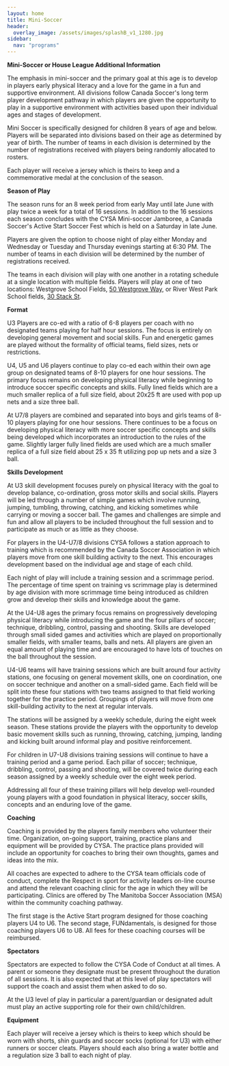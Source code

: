 ```yaml
---
layout: home
title: Mini-Soccer
header:
  overlay_image: /assets/images/splashB_v1_1280.jpg
sidebar:
  nav: "programs"
---
```

**Mini-Soccer or House League Additional Information**

The emphasis in mini-soccer and the primary goal at this age is to develop in
players early physical literacy and a love for the game in a fun and supportive
environment. All divisions follow Canada Soccer's long term player development
pathway in which players are given the opportunity to play in a supportive
environment with activities based upon their individual ages and stages of
development.

Mini Soccer is specifically designed for children 8 years of age and below.
Players will be separated into divisions based on their age as determined by
year of birth. The number of teams in each division is determined by the number
of registrations received with players being randomly allocated to rosters.

Each player will receive a jersey which is theirs to keep and a commemorative
medal at the conclusion of the season.

**Season of Play**

The season runs for an 8 week period from early May until late June with play
twice a week for a total of 16 sessions. In addition to the 16 sessions each
season concludes with the CYSA Mini-soccer Jamboree, a Canada Soccer's Active
Start Soccer Fest which is held on a Saturday in late June.

Players are given the option to choose night of play either Monday and Wednesday
or Tuesday and Thursday evenings starting at 6:30 PM. The number of teams in
each division will be determined by the number of registrations received.

The teams in each division will play with one another in a rotating schedule at
a single location with multiple fields. Players will play at one of two
locations: Westgrove School Fields,
[50 Westgrove Way](https://www.google.ca/maps/place/Westgrove+School/@49.8588522,-97.3206813,16z/data=!4m5!3m4!1s0x52ea0b8d60a0d93b:0x16dec9127869e525!8m2!3d49.8601944!4d-97.3172808),
or River West Park School fields,
[30 Stack St](https://www.google.com/maps/place/River+West+Park+School/@49.8660054,-97.3192927,17.5z/data=!4m13!1m7!3m6!1s0x0:0x0!2zNDnCsDUxJzU3LjAiTiA5N8KwMTknMDIuNyJX!3b1!8m2!3d49.865822!4d-97.317424!3m4!1s0x52ea0b8b77e2cca7:0x3aa281955d654cce!8m2!3d49.8656144!4d-97.3170286).

**Format**

U3 Players are co-ed with a ratio of 6-8 players per coach with no designated
teams playing for half hour sessions. The focus is entirely on developing
general movement and social skills. Fun and energetic games are played without
the formality of official teams, field sizes, nets or restrictions.

U4, U5 and U6 players continue to play co-ed each within their own age group on
designated teams of 8-10 players for one hour sessions. The primary focus
remains on developing physical literacy while beginning to introduce soccer
specific concepts and skills. Fully lined fields which are a much smaller
replica of a full size field, about 20x25 ft are used with pop up nets and a
size three ball.

At U7/8 players are combined and separated into boys and girls teams of 8-10
players playing for one hour sessions. There continues to be a focus on
developing physical literacy with more soccer specific concepts and skills being
developed which incorporates an introduction to the rules of the game. Slightly
larger fully lined fields are used which are a much smaller replica of a full
size field about 25 x 35 ft utilizing pop up nets and a size 3 ball.

**Skills Development**

At U3 skill development focuses purely on physical literacy with the goal to
develop balance, co-ordination, gross motor skills and social skills. Players
will be led through a number of simple games which involve running, jumping,
tumbling, throwing, catching, and kicking sometimes while carrying or moving a
soccer ball. The games and challenges are simple and fun and allow all players
to be included throughout the full session and to participate as much or as
little as they choose.

For players in the U4-U7/8 divisions CYSA follows a station approach to
training which is recommended by the Canada Soccer Association in which players
move from one skill building activity to the next.  This encourages development
based on the individual age and stage of each child.

Each night of play will include a training session and a scrimmage period. The
percentage of time spent on training vs scrimmage play is determined by age
division with more scrimmage time being introduced as children grow and develop
their skills and knowledge about the game.

At the U4-U8 ages the primary focus remains on progressively developing
physical literacy while introducing the game and the four pillars of soccer;
technique, dribbling, control, passing and shooting. Skills are developed
through small sided games and activities which are played on proportionally
smaller fields, with smaller teams, balls and nets. All players are given an
equal amount of playing time and are encouraged to have lots of touches on the
ball throughout the session.

U4-U6 teams will have training sessions which are built around four activity
stations, one focusing on general movement skills, one on coordination, one on
soccer technique and another on a small-sided game. Each field will be split
into these four stations with two teams assigned to that field working together
for the practice period. Groupings of players will move from one skill-building
activity to the next at regular intervals.

The stations will be assigned by a weekly schedule, during the eight week
season. These stations provide the players with the opportunity to develop
basic movement skills such as running, throwing, catching, jumping, landing and
kicking built around informal play and positive reinforcement.

For children in U7-U8 divisions training sessions will continue to have a
training period and a game period. Each pillar of soccer; technique, dribbling,
control, passing and shooting, will be covered twice during each season
assigned by a weekly schedule over the eight week period.

Addressing all four of these training pillars will help develop well-rounded
young players with a good foundation in physical literacy, soccer skills,
concepts and an enduring love of the game.

**Coaching**

Coaching is provided by the players family members who volunteer their time.
Organization, on-going support, training, practice plans and equipment will be
provided by CYSA. The practice plans provided will include an opportunity for
coaches to bring their own thoughts, games and ideas into the mix.

All coaches are expected to adhere to the CYSA team officials code of conduct,
complete the Respect in sport for activity leaders on-line course and attend
the relevant coaching clinic for the age in which they will be participating.
Clinics are offered by The Manitoba Soccer Association (MSA) within the
community coaching pathway.

The first stage is the Active Start program designed for those coaching players
U4 to U6. The second stage, FUNdamentals, is designed for those coaching
players U6 to U8. All fees for these coaching courses will be reimbursed.

**Spectators**

Spectators are expected to follow the CYSA Code of Conduct at all times. A
parent or someone they designate must be present throughout the duration of all
sessions. It is also expected that at this level of play spectators will
support the coach and assist them when asked to do so.

At the U3 level of play in particular a parent/guardian or designated adult
must play an active supporting role for their own child/children.

**Equipment**

Each player will receive a jersey which is theirs to keep which should be worn
with shorts, shin guards and soccer socks (optional for U3) with either runners
or soccer cleats. Players should each also bring a water bottle and a
regulation size 3 ball to each night of play.

